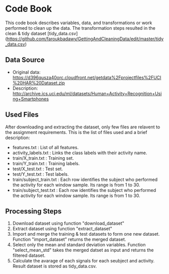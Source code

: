 # Code Book 
This code book describes variables, data, and transformations or work  performed to clean up the data. The transformation steps resulted in the clean & tidy dataset [tidy_data.csv] (https://github.com/faroukbadawy/GettingAndCleaningData/edit/master/tidy_data.csv)

## Data Source
* Original data: https://d396qusza40orc.cloudfront.net/getdata%2Fprojectfiles%2FUCI%20HAR%20Dataset.zip
* Description: http://archive.ics.uci.edu/ml/datasets/Human+Activity+Recognition+Using+Smartphones

## Used Files
After downloading and extracting the dataset, only few files are relavent to the assignment requirements. This is the list of files used and a brief description:
- features.txt : List of all features.
- activity_labels.txt : Links the class labels with their activity name.
- train/X_train.txt : Training set.
- train/Y_train.txt : Training labels.
- test/X_test.txt : Test set.
- test/Y_test.txt : Test labels.
- train/subject_train.txt : Each row identifies the subject who performed the activity for each window sample. Its range is from 1 to 30. 
- train/subject_test.txt : Each row identifies the subject who performed the activity for each window sample. Its range is from 1 to 30. 

## Processing Steps
1. Download dataset using function "download_dataset"
2. Extract dataset using function "extract_dataset"
3. Import and merge the training & test datasets to form one new dataset. Function "import_dataset" returns the merged dataset.
4. Select only the mean and standard deviation variables. Function "select_mean_std" takes the merged datset as input and returns the filtered dataset.
5. Calculate the avarage of each signals for each seubject and activity. Result dataset is stored as tidy_data.csv.
